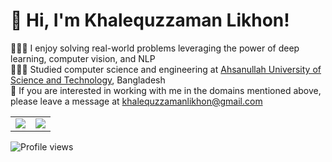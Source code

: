 
# 👋 Hi, I'm Khalequzzaman Likhon!
👩🏻‍💻 I enjoy solving real-world problems leveraging the power of deep learning, computer vision, and NLP<br/>
👩🏻‍🎓 Studied computer science and engineering at [Ahsanullah University of Science and Technology](https://www.aust.edu/), Bangladesh<br/>
💭 If you are interested in working with me in the domains mentioned above, please leave a message at khalequzzamanlikhon@gmail.com <br/>

<!-- GitHub stats from https://github.com/anuraghazra/github-readme-stats -->
<table>
  <tr>
    <td>
      <img src="https://github-readme-stats.vercel.app/api?username=khalequzzamanlikhon&theme=radical&hide_border=false&include_all_commits=true&count_private=true" />
    </td>
    <td>
      <img src="https://streak-stats.demolab.com/?user=khalequzzamanlikhon" />
    </td>
  </tr>
</table>


![Profile views](https://komarev.com/ghpvc/?username=khalequzzamanlikhon&color=blue)

